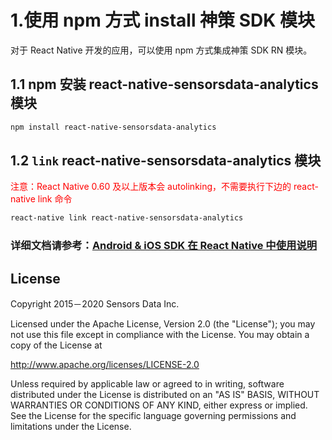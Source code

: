 # 1.使用 npm 方式 install 神策 SDK 模块

对于 React Native 开发的应用，可以使用 npm 方式集成神策 SDK RN 模块。

## 1.1 npm 安装 react-native-sensorsdata-analytics 模块

```sh
npm install react-native-sensorsdata-analytics
```

## 1.2 `link` react-native-sensorsdata-analytics 模块

<span style="color:red">注意：React Native 0.60 及以上版本会 autolinking，不需要执行下边的 react-native link 命令</span>
```sh
react-native link react-native-sensorsdata-analytics
```


### 详细文档请参考：[Android & iOS SDK 在 React Native 中使用说明](https://www.sensorsdata.cn/manual/sdk_reactnative.html)

## License

Copyright 2015－2020 Sensors Data Inc.

Licensed under the Apache License, Version 2.0 (the "License");
you may not use this file except in compliance with the License.
You may obtain a copy of the License at

http://www.apache.org/licenses/LICENSE-2.0

Unless required by applicable law or agreed to in writing, software
distributed under the License is distributed on an "AS IS" BASIS,
WITHOUT WARRANTIES OR CONDITIONS OF ANY KIND, either express or implied.
See the License for the specific language governing permissions and
limitations under the License.
